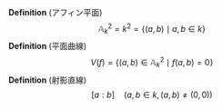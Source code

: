 
**Definition** (アフィン平面)
$$
\mathbb{A}_k^2 = k^2 = \lbrace(a,b)\mid a,b\in k\rbrace
$$
**Definition** (平面曲線)
$$
V(f) = \lbrace(a,b)\in\mathbb{A}_k^2\mid f(a,b) = 0\rbrace
$$
**Definition** (射影直線)
$$
[a:b]\quad (a,b\in k, (a,b)\neq(0,0))
$$
